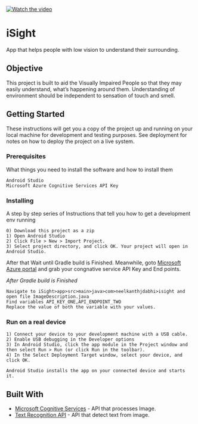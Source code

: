 [![Watch the video](https://lh6.googleusercontent.com/2lf8RE5aoQrH33V9LLxn3CzWS3bNFFE6hTRmqyH76q4AKMElh3uQ0H354YLi0HK6cElNdbM6I5pI5p3Ma3Dl=w1919-h943-rw)](https://youtu.be/9qt7oGwm5tA)

# iSight
App that helps people with low vision to understand their surrounding. 

## Objective
This project is built to aid the Visually Impaired People so that they may easily understand, what’s happening around them. Understanding of environment should be independent to sensation of touch and smell.

## Getting Started
These instructions will get you a copy of the project up and running on your local machine for development and testing purposes. See deployment for notes on how to deploy the project on a live system.

### Prerequisites
What things you need to install the software and how to install them

```
Android Studio
Microsoft Azure Cognitive Services API Key
```

### Installing

A step by step series of Instructions that tell you how to get a development env running

```
0) Download this project as a zip
1) Open Android Studio
2) Click File > New > Import Project.
3) Select project directory, and click OK. Your project will open in Android Studio.
```
After that Wait until Gradle build is Finished.
Meanwhile, goto [Microsoft Azure portal](https://azure.microsoft.com/en-in/try/cognitive-services/) and grab your congnative service API Key and End points.

*After Gradle build is Finished*
```
Navigate to iSight>app>src>main>java>com>neelkanthjdabhi>isight and open file ImageDescription.java
Find variables API_KEY_ONE,API_ENDPOINT_TWO 
Replace the value of both the variable with your values.
```

### Run on a real device
```
1) Connect your device to your development machine with a USB cable.
2) Enable USB debugging in the Developer options
3) In Android Studio, click the app module in the Project window and then select Run > Run (or click Run in the toolbar).
4) In the Select Deployment Target window, select your device, and click OK.

Android Studio installs the app on your connected device and starts it.
```

## Built With

* [Microsoft Cognitive Services](https://azure.microsoft.com/en-in/try/cognitive-services/) - API that processes Image.
* [Text Recognition API](https://developers.google.com/vision/android/text-overview) - API that detect text from image.
